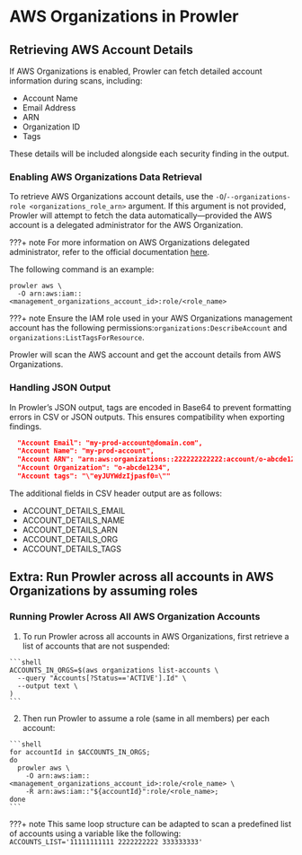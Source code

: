 # AWS Organizations in Prowler

## Retrieving AWS Account Details

If AWS Organizations is enabled, Prowler can fetch detailed account information during scans, including:

  - Account Name
  - Email Address
  - ARN
  - Organization ID
  - Tags

These details will be included alongside each security finding in the output.

### Enabling AWS Organizations Data Retrieval

To retrieve AWS Organizations account details, use the `-O`/`--organizations-role <organizations_role_arn>` argument. If this argument is not provided, Prowler will attempt to fetch the data automatically—provided the AWS account is a delegated administrator for the AWS Organization.

???+ note
  For more information on AWS Organizations delegated administrator, refer to the official documentation [here](https://docs.aws.amazon.com/organizations/latest/userguide/orgs_delegate_policies.html).

The following command is an example:

```shell
prowler aws \
  -O arn:aws:iam::<management_organizations_account_id>:role/<role_name>
```

???+ note
  Ensure the IAM role used in your AWS Organizations management account has the following permissions:`organizations:DescribeAccount` and `organizations:ListTagsForResource`.

Prowler will scan the AWS account and get the account details from AWS Organizations.

### Handling JSON Output

In Prowler’s JSON output, tags are encoded in Base64 to prevent formatting errors in CSV or JSON outputs. This ensures compatibility when exporting findings.

```json
  "Account Email": "my-prod-account@domain.com",
  "Account Name": "my-prod-account",
  "Account ARN": "arn:aws:organizations::222222222222:account/o-abcde1234/111111111111",
  "Account Organization": "o-abcde1234",
  "Account tags": "\"eyJUYWdzIjpasf0=\""
```

The additional fields in CSV header output are as follows:

  - ACCOUNT\_DETAILS\_EMAIL
  - ACCOUNT\_DETAILS\_NAME
  - ACCOUNT\_DETAILS\_ARN
  - ACCOUNT\_DETAILS\_ORG
  - ACCOUNT\_DETAILS\_TAGS

## Extra: Run Prowler across all accounts in AWS Organizations by assuming roles

### Running Prowler Across All AWS Organization Accounts

  1. To run Prowler across all accounts in AWS Organizations, first retrieve a list of accounts that are not suspended:

    ```shell
    ACCOUNTS_IN_ORGS=$(aws organizations list-accounts \
      --query "Accounts[?Status=='ACTIVE'].Id" \
      --output text \
    )
    ```

  2. Then run Prowler to assume a role (same in all members) per each account:

    ```shell
    for accountId in $ACCOUNTS_IN_ORGS;
    do
      prowler aws \
        -O arn:aws:iam::<management_organizations_account_id>:role/<role_name> \
        -R arn:aws:iam::"${accountId}":role/<role_name>;
    done
    ```

  ???+ note
    This same loop structure can be adapted to scan a predefined list of accounts using a variable like the following: </br>`ACCOUNTS_LIST='11111111111 2222222222 333333333'`
